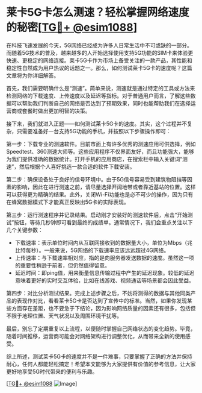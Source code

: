# 莱卡5G卡怎么测速？轻松掌握网络速度的秘密[[TG💪+ @esim1088](https://t.me/s/esim1088)]

在科技飞速发展的今天，5G网络已经成为许多人日常生活中不可或缺的一部分。而随着5G技术的普及，越来越多的人开始选择使用支持5G功能的SIM卡来体验更快速、更稳定的网络连接。莱卡5G卡作为市场上备受关注的一款产品，其性能和稳定性自然成为用户热议的话题之一。那么，如何测试莱卡5G卡的速度呢？这篇文章将为你详细解答。

首先，我们需要明确什么是“测速”。简单来说，测速就是通过特定的工具或方法来检测网络的下载速度、上传速度以及延迟等指标。对于普通用户而言，了解这些数据可以帮助我们判断自己的网络是否达到了预期效果，同时也能帮助我们在选择运营商或套餐时做出更加明智的决策。

接下来，我们就进入正题——如何测试莱卡5G卡的速度。其实，这个过程并不复杂，只需要准备好一台支持5G功能的手机，并按照以下步骤操作即可：

第一步：下载专业的测速软件。目前市面上有许多优秀的测速应用可供选择，例如Speedtest、360测速大师等。这些应用程序不仅界面友好，而且功能强大，能够为我们提供准确的数据统计。打开手机的应用商店，在搜索栏中输入关键词“测速”，然后根据个人喜好挑选一款合适的软件下载安装。

第二步：确保设备处于良好的信号环境中。由于5G信号容易受到建筑物阻挡等因素的影响，因此在进行测速之前，请尽量选择开阔地带或者靠近基站的位置。这样可以获得更为精确的结果。此外，关闭Wi-Fi功能也是必不可少的操作，因为只有在蜂窝数据模式下才能真正反映出5G卡的实际表现。

第三步：运行测速程序并记录结果。启动刚才安装好的测速软件后，点击“开始测试”按钮，等待几秒钟即可看到最终的成绩单。通常情况下，我们会重点关注以下几个关键参数：
- 下载速率：表示单位时间内从互联网接收到的数据量大小，单位为Mbps（兆比特每秒）。一般来说，5G网络的下载速率应该远远超过4G网络。
- 上传速率：与下载速率相对应，指的是向服务器发送数据的速度。虽然这一项的重要性稍逊于前者，但仍然值得留意。
- 延迟时间：即ping值，用来衡量信息传输过程中产生的延迟现象。较低的延迟意味着更好的实时交互体验，比如在线游戏、视频通话等场景都会因此受益。

第四步：对比分析测试结果。完成上述步骤之后，不妨将测得的数据与其他同类产品的表现作对比，看看莱卡5G卡是否达到了宣传中的标准。当然，如果你发现某些方面存在差距，也不要急于下结论，因为影响网络质量的因素还有很多，包括但不限于地理位置、天气状况以及周围环境干扰等。

最后，别忘了定期重复以上流程，以便随时掌握自己网络状态的变化趋势。毕竟，随着时间推移，运营商可能会对网络架构进行调整优化，从而带来全新的使用感受。

综上所述，测试莱卡5G卡的速度并不是一件难事，只要掌握了正确的方法并保持耐心，任何人都能轻松搞定！希望本文能够为大家提供有价值的参考信息，让大家更好地享受5G时代带来的便利与乐趣。

[[TG💪+ @esim1088](https://t.me/s/esim1088) ![Image](https://i.postimg.cc/4NQfJmqS/Snipaste-2025-05-13-00-14-12.png)]